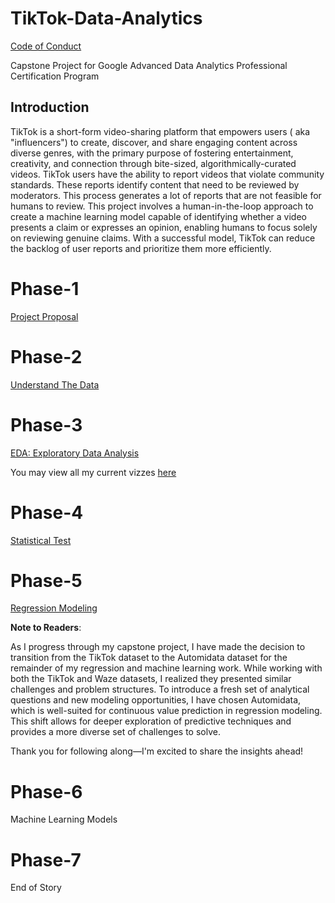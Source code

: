 # TikTok-Data-Analytics

[Code of Conduct](./CODE_OF_CONDUCT.md)

Capstone Project for Google Advanced Data Analytics Professional Certification Program

## Introduction

TikTok is a short-form video-sharing platform that empowers users ( aka "influencers") to create, discover, and share engaging content across diverse genres, with the primary purpose of fostering entertainment, creativity, and connection through bite-sized, algorithmically-curated videos.  TikTok users have the ability to report videos that violate community standards.  These reports identify content that need to be reviewed by moderators.  This process generates a lot of reports that are not feasible for humans to review.  This project involves a human-in-the-loop approach to create a machine learning model capable of identifying whether a video presents a claim or expresses an opinion, enabling humans to focus solely on reviewing genuine claims.  With a successful model, TikTok can reduce the backlog of user reports and prioritize them more efficiently.

# Phase-1

[Project Proposal](./Phase-1)

# Phase-2

[Understand The Data](./Phase-2)

# Phase-3

[EDA: Exploratory Data Analysis](./Phase-3)

You may view all my current vizzes [here](https://public.tableau.com/app/profile/rebecca.iglesias.flores/vizzes)

# Phase-4

[Statistical Test](./Phase-4)

# Phase-5

[Regression Modeling](./Phase-5)

**Note to Readers**:

As I progress through my capstone project, I have made the decision to transition from the TikTok dataset to the Automidata dataset for the remainder of my regression and machine learning work. While working with both the TikTok and Waze datasets, I realized they presented similar challenges and problem structures. To introduce a fresh set of analytical questions and new modeling opportunities, I have chosen Automidata, which is well-suited for continuous value prediction in regression modeling. This shift allows for deeper exploration of predictive techniques and provides a more diverse set of challenges to solve.

Thank you for following along—I'm excited to share the insights ahead!

# Phase-6

Machine Learning Models

# Phase-7

End of Story
